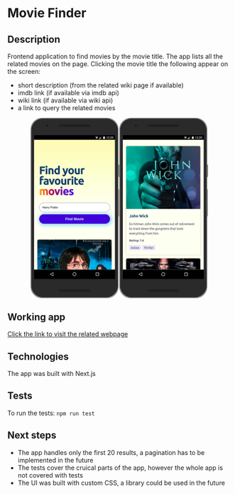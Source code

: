 <link href="./mdstyle.css" rel="stylesheet"></link>

# Movie Finder

## Description
Frontend application to find movies by the movie title.
The app lists all the related movies on the page.
Clicking the movie title the following appear on the screen:
- short description (from the related wiki page if available)
- imdb link (if available via imdb api)
- wiki link (if available via wiki api)
- a link to query the related movies
<div style="display:flex; justify-content:center">
<img src="./movie_finder_mobile2.png" alt="App" style="width: 200px" />
<img src="./movie_find_mobile.png" alt="App" style="width: 200px" />
</div>

## Working app
[Click the link to visit the related webpage](https://movie-finde.herokuapp.com/)

## Technologies
The app was built  with Next.js

## Tests
To run the tests: `npm run test`

## Next steps
- The app handles only the first 20 results, a pagination has to be implemented in the future
- The tests cover the cruical parts of the app, however the whole app is not covered with tests
- The UI was built with custom CSS, a library could be used in the future


